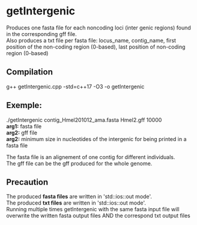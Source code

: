# getIntergenic  
Produces one fasta file for each noncoding loci (inter genic regions) found in the corresponding gff file.  
Also produces a txt file per fasta file: locus_name, contig_name, first position of the non-coding region (0-based), last position of non-coding region (0-based)  
  
## Compilation  
g++ getIntergenic.cpp -std=c++17 -O3 -o getIntergenic  
  
## Exemple:  
./getIntergenic contig_Hmel201012_ama.fasta Hmel2.gff 10000  
**arg1:** fasta file  
**arg2:** gff file  
**arg2:** minimum size in nucleotides of the intergenic for being printed in a fasta file  
  
The fasta file is an alignement of one contig for different individuals.  
The gff file can be the gff produced for the whole genome.  
  
## Precaution  
The produced **fasta files** are written in 'std::ios::out mode'.  
The produced **txt files** are written in 'std::ios::out mode'.  
Running multiple times getIntergenic with the same fasta input file will overwrite the written fasta output files AND the correspond txt output files  

